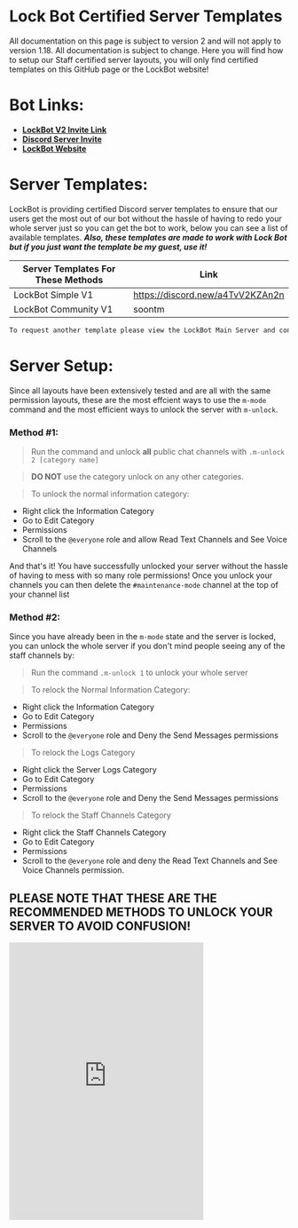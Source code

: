 # Lock Bot Certified Server Templates
All documentation on this page is subject to version 2 and will not apply to version 1.18. All documentation is subject to change. Here you will find how to setup our Staff certified server layouts, you will only find certified templates on this GitHub page or the LockBot website!

# Bot Links:
- **[LockBot V2 Invite Link](https://discordapp.com/oauth2/authorize?client_id=422082687310888971&permissions=0&scope=bot)**
- **[Discord Server Invite](https://discord.gg/9t2csSh)**
- **[LockBot Website](https://support.lockbot.network/)**

# Server Templates:

LockBot is providing certified Discord server templates to ensure that our users get the most out of our bot without the hassle of having to redo your whole server just so you can get the bot to work, below you can see a list of available templates. ***Also, these templates are made to work with Lock Bot but if you just want the template be my guest, use it!***

| Server Templates For These Methods | Link |
| ------ | ------ |
| LockBot Simple V1 | https://discord.new/a4TvV2KZAn2n |
| LockBot Community V1 | soontm |

```sh
To request another template please view the LockBot Main Server and contact @Soocle#5944!
```

# Server Setup:
Since all layouts have been extensively tested and are all with the same permission layouts, these are the most effcient ways to use the `m-mode` command and the most efficient ways to unlock the server with `m-unlock`.

### Method #1:
> Run the command and unlock **all** public chat channels with `.m-unlock 2 [category name]`

> **DO NOT** use the category unlock on any other categories.

> To unlock the normal information category:
-  Right click the Information Category
- Go to Edit Category
- Permissions
- Scroll to the `@everyone` role and allow Read Text Channels and See Voice Channels

And that's it! You have successfully unlocked your server without the hassle of having to mess with so many role permissions! Once you unlock your channels you can then delete the `#maintenance-mode` channel at the top of your channel list

### Method #2: 
Since you have already been in the `m-mode` state and the server is locked, you can unlock the whole server if you don't mind people seeing any of the staff channels by:

> Run the command `.m-unlock 1` to unlock your whole server

> To relock the Normal Information Category:
-  Right click the Information Category
- Go to Edit Category
- Permissions
- Scroll to the `@everyone` role and Deny the Send Messages permissions

> To relock the Logs Category
-  Right click the Server Logs Category
- Go to Edit Category
- Permissions
- Scroll to the `@everyone` role and Deny the Send Messages permissions

> To relock the Staff Channels Category
-  Right click the Staff Channels Category
- Go to Edit Category
- Permissions
- Scroll to the `@everyone` role and deny the Read Text Channels and See Voice Channels permission.


## PLEASE NOTE THAT THESE ARE THE RECOMMENDED METHODS TO UNLOCK YOUR SERVER TO AVOID CONFUSION!

<iframe src="https://discordapp.com/widget?id=389411544594645012&theme=dark" width="350" height="500" allowtransparency="true" frameborder="0"></iframe>
